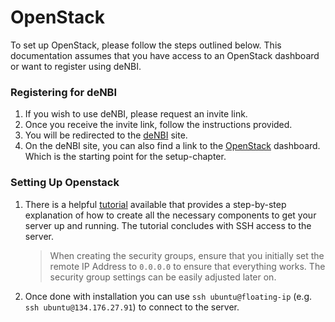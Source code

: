 # OpenStack

To set up OpenStack, please follow the steps outlined below.
This documentation assumes that you have access to an OpenStack dashboard or want to register using deNBI.

### Registering for deNBI

1. If you wish to use deNBI, please request an invite link.
2. Once you receive the invite link, follow the instructions provided.
3. You will be redirected to the [deNBI](https://cloud.denbi.de/portal/webapp/#/) site.
4. On the deNBI site, you can also find a link to
   the [OpenStack](https://cloud.computational.bio.uni-giessen.de/dashboard/project/) dashboard. Which is the starting
   point for the setup-chapter.

### Setting Up Openstack

1. There is a helpful [tutorial](https://openmetal.io/docs/manuals/operators-manual/day-1/horizon/create-first-instance)
   available that provides a step-by-step explanation of how to create all the necessary components to get your server
   up and running.
   The tutorial concludes with SSH access to the server.

   > When creating the security groups, ensure that you initially set the remote IP Address to `0.0.0.0` to ensure that
   everything works. The security group settings can be easily adjusted later on.

2. Once done with installation you can use `ssh ubuntu@floating-ip` (e.g. `ssh ubuntu@134.176.27.91`) to connect to the
   server.